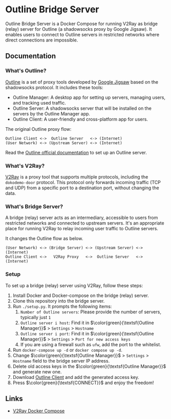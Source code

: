 # Outline Bridge Server

Outline Bridge Server is a Docker Compose for running V2Ray as bridge (relay) server for Outline (a shadowsocks proxy by Google Jigsaw).
It enables users to connect to Outline servers in restricted networks where direct connections are impossible.

## Documentation

### What's Outline?

[Outline](//getoutline.org) is a set of proxy tools developed by [Google Jigsaw](//jigsaw.google.com) based on the shadowsocks protocol.
It includes these tools:
* Outline Manager: A desktop app for setting up servers, managing users, and tracking used traffic.
* Outline Server: A shadowsocks server that will be installed on the servers by the Outline Manager app.
* Outline Client: A user-friendly and cross-platform app for users.

The original Outline proxy flow:

```
Outline Client <->  Outline Server   <-> (Internet)
(User Network) <-> (Upstream Server) <-> (Internet)
```

Read the [Outline official documentation](//getoutline.org/get-started) to set up an Outline server.

### What's V2Ray?

[V2Ray](//github.com/v2fly/v2ray-core) is a proxy tool that supports multiple protocols, including the `dokodemo-door` protocol.
This protocol only forwards incoming traffic (TCP and UDP) from a specific port to a destination port, without changing the data.

### What's Bridge Server?

A bridge (relay) server acts as an intermediary, accessible to users from restricted networks and connected to upstream servers.
It's an appropriate place for running V2Ray to relay incoming user traffic to Outline servers.

It changes the Outline flow as below.

```
(User Network) <-> (Bridge Server) <-> (Upstream Server) <-> (Internet)
Outline Client <->   V2Ray Proxy   <->  Outline Server   <-> (Internet)
```

### Setup

To set up a bridge (relay) server using V2Ray, follow these steps:

1. Install Docker and Docker-compose on the bridge (relay) server.
1. Clone this repository into the bridge server.
1. Run `./setup.py`. It prompts the following items:
    1. `Number of Outline servers`: Please provide the number of servers, typically just `1`
    1. `Outline server i host`: Find it in $\color{green}{\textsf{Outline Manager}}$ > `Settings` > `Hostname`
    1. `Outline server i port`: Find it in $\color{green}{\textsf{Outline Manager}}$ > `Settings` > `Port for new access keys`
    1. If you are using a firewall such as `ufw`, add the port to the whitelist.
1. Run `docker-compose up -d` or `docker compose up -d`.
1. Change $\color{green}{\textsf{Outline Manager}}$ > `Settings` > `Hostname` field to the bridge server IP address.
1. Delete old access keys in the $\color{green}{\textsf{Outline Manager}}$ and generate new one.
1. Download [Outline Client](//getoutline.org/get-started/#step-3) and add the generated access key.
1. Press $\color{green}{\textsf{CONNECT}}$ and enjoy the freedom!

## Links

* [V2Ray Docker Compose](https://github.com/miladrahimi/v2ray-docker-compose)
